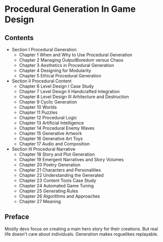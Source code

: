 # Procedural Generation In Game Design

## Contents

- Section I Procedural Generation
  - Chapter 1 When and Why to Use Procedural Generation
  - Chapter 2 Managing OutputBoredom versus Chaos
  - Chapter 3 Aesthetics in Procedural Generation
  - Chapter 4 Designing for Modularity
  - Chapter 5 Ethical Procedural Generation
- Section II Procedural Content
  - Chapter 6 Level Design I Case Study
  - Chapter 7 Level Design II Handcrafted Integration
  - Chapter 8 Level Design III Arhitecture and Destruction
  - Chapter 9 Cyclic Generation
  - Chapter 10 Worlds
  - Chapter 11 Puzzles
  - Chapter 12 Procedural Logic
  - Chapter 13 Artificial Intelligence
  - Chapter 14 Procedural Enemy Waves
  - Chapter 15 Generative Artwork
  - Chapter 16 Generative Art Toys
  - Chapter 17 Audio and Composition
- Section III Procedural Narrative
  - Chapter 18 Story and Plot Generation
  - Chapter 19 Emergent Narratives and Story Volumes
  - Chapter 20 Poetry Generation
  - Chapter 21 Characters and Personalities
  - Chapter 22 Understanding the Generated
  - Chapter 23 Content Tools Case Study
  - Chapter 24 Automated Game Tuning
  - Chapter 25 Generating Rules
  - Chapter 26 Algorithms and Approaches
  - Chapter 27 Meaning

## Preface

Mostly devs focus on creating a main hero story for their creations. But real life doesn't care about individuals. Generation makes roguelikes replayable.
